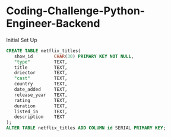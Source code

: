 # Coding-Challenge-Python-Engineer-Backend

Initial Set Up 

```sql
CREATE TABLE netflix_titles(
   show_id        CHAR(30) PRIMARY KEY NOT NULL,
   "type"         TEXT,
   title   		  TEXT,
   driector       TEXT,
   "cast"         TEXT,
   country        TEXT,
   date_added     TEXT,
   release_year   TEXT,
   rating         TEXT,
   duration       TEXT,
   listed_in      TEXT,
   description    TEXT
);
ALTER TABLE netflix_titles ADD COLUMN id SERIAL PRIMARY KEY;
```